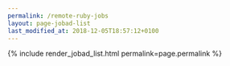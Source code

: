 ```yaml
---
permalink: /remote-ruby-jobs
layout: page-jobad-list
last_modified_at: 2018-12-05T18:57:12+0100
---
```

{% include render_jobad_list.html permalink=page.permalink %}
